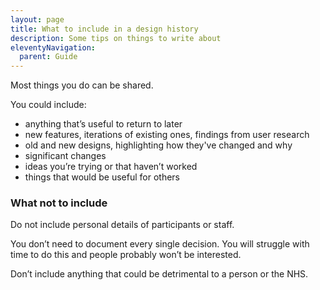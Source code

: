 ```yaml
---
layout: page
title: What to include in a design history
description: Some tips on things to write about
eleventyNavigation:
  parent: Guide
---
```


Most things you do can be shared.

You could include:

- anything that’s useful to return to later
- new features, iterations of existing ones, findings from user research
- old and new designs, highlighting how they've changed and why
- significant changes
- ideas you’re trying or that haven’t worked
- things that would be useful for others

### What not to include

Do not include personal details of participants or staff.

You don’t need to document every single decision. You will struggle with time to do this and people probably won’t be interested.

Don’t include anything that could be detrimental to a person or the NHS.
